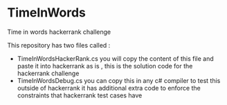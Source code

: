 # TimeInWords
Time in words hackerrank challenge

This repository has two files called : 

- TimeInWordsHackerRank.cs you will copy the content of this file and paste it into hackerrank as is , this is the solution code for the hackerrank challenge
- TimeInWordsDebug.cs you can copy this in any c# compiler to test this outside of hackerrank it has additional extra code to enforce the constraints that hackerrank test cases have



